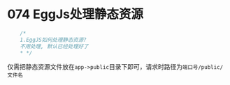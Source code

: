 # 074 EggJs处理静态资源

```js
    /*
    1.EggJS如何处理静态资源?
    不用处理, 默认已经处理好了
    * */
```

仅需把静态资源文件放在`app->public`目录下即可，请求时路径为`端口号/public/文件名`